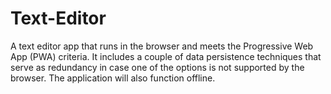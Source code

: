 # Text-Editor
A text editor app that runs in the browser and meets the Progressive Web App (PWA) criteria. It includes a couple of data persistence techniques that serve as redundancy in case one of the options is not supported by the browser. The application will also function offline.
